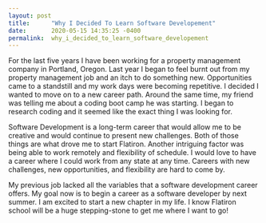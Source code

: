 ```yaml
---
layout: post
title:      "Why I Decided To Learn Software Developement"
date:       2020-05-15 14:35:25 -0400
permalink:  why_i_decided_to_learn_software_developement
---
```



For the last five years I have been working for a property management company in Portland, Oregon. Last year I began to feel burnt out from my property management job and an itch to do something new. Opportunities came to a standstill and my work days were becoming repetitive. I decided I wanted to move on to a new career path. Around the same time, my friend was telling me about a coding boot camp he was starting. I began to research coding and it seemed like the exact thing I was looking for.

Software Development is a long-term career that would allow me to be creative and would continue to present new challenges. Both of those things are what drove me to start Flatiron. Another intriguing factor was being able to work remotely and flexibility of schedule. I would love to have a career where I could work from any state at any time. Careers with new challenges, new opportunities, and flexibility are hard to come by.

My previous job lacked all the variables that a software development career offers. My goal now is to begin a career as a software developer by next summer. I am excited to start a new chapter in my life. I know Flatiron school will be a huge stepping-stone to get me where I want to go!


